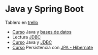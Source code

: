 # Java y Spring Boot

Tablero en [trello](https://trello.com/b/gWJsG18e/g5-formaci%C3%B3n-spring-boot)

- [Curso](https://app.aluracursos.com/course/introduccion-sql-mysql-manipule-consulte-datos)
Java y [bases de datos](./base_de_datos.md)
- Lectura [JDBC](https://www.aluracursos.com/blog/conociendo-el-jdbc)
- [Curso](https://app.aluracursos.com/course/java-jdbc-trabajando-base-datos)
Java y [JDBC](./jdbc.md)
- [Curso](https://app.aluracursos.com/course/persistencia-jpa-hibernate)
Persistencia con [JPA - Hibernate](./jpa_persistencia_hibernate.md)

